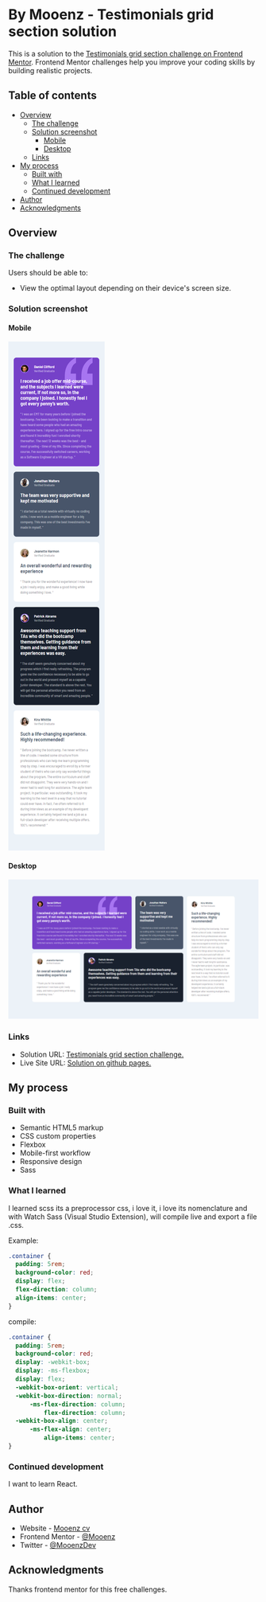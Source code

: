 # By Mooenz - Testimonials grid section solution

This is a solution to the [Testimonials grid section challenge on Frontend Mentor](https://www.frontendmentor.io/challenges/testimonials-grid-section-Nnw6J7Un7). Frontend Mentor challenges help you improve your coding skills by building realistic projects. 

## Table of contents

- [Overview](#overview)
  - [The challenge](#the-challenge)
  - [Solution screenshot](#solution-screenshot)
    - [Mobile](#mobile)
    - [Desktop](#desktop)
  - [Links](#links)
- [My process](#my-process)
  - [Built with](#built-with)
  - [What I learned](#what-i-learned)
  - [Continued development](#continued-development)
- [Author](#author)
- [Acknowledgments](#acknowledgments)

## Overview

### The challenge

Users should be able to:

- View the optimal layout depending on their device's screen size.

### Solution screenshot

#### Mobile

![Mobile](./solution-capture/mooenz-mobile-solution.png)

#### Desktop

![Desktop](./solution-capture/mooenz-desktop-solution.png)


### Links

- Solution URL: [Testimonials grid section challenge.](https://www.frontendmentor.io/solutions/html-css-js-flexbox-mobile-first-responsive-design-and-sass-CvWl1x-7c)
- Live Site URL: [Solution on github pages.](https://mooenz.github.io/Frontend-portafolio/testimonials-grid-section-main/)

## My process

### Built with

- Semantic HTML5 markup
- CSS custom properties
- Flexbox
- Mobile-first workflow
- Responsive design
- Sass

### What I learned

I learned scss its a preprocessor css, i love it, i love its nomenclature and with Watch Sass (Visual Studio Extension), will compile live and export a file .css.

Example:

```scss
.container {
  padding: 5rem;
  background-color: red;
  display: flex;
  flex-direction: column;
  align-items: center;
}
```
compile:

```css
.container {
  padding: 5rem;
  background-color: red;
  display: -webkit-box;
  display: -ms-flexbox;
  display: flex;
  -webkit-box-orient: vertical;
  -webkit-box-direction: normal;
      -ms-flex-direction: column;
          flex-direction: column;
  -webkit-box-align: center;
      -ms-flex-align: center;
          align-items: center;
}
```

### Continued development

I want to learn  React.

## Author

- Website - [Mooenz cv](https://mooenz.github.io/curriculum-vitae/)
- Frontend Mentor - [@Mooenz](https://www.frontendmentor.io/profile/Mooenz)
- Twitter - [@MooenzDev](https://www.twitter.com/MooenzDev)

## Acknowledgments

Thanks frontend mentor for this free challenges.